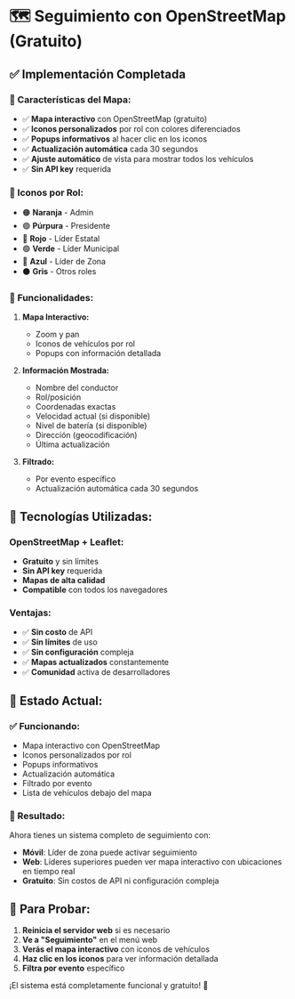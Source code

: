 # 🗺️ Seguimiento con OpenStreetMap (Gratuito)

## ✅ **Implementación Completada**

### **🎯 Características del Mapa:**

- ✅ **Mapa interactivo** con OpenStreetMap (gratuito)
- ✅ **Iconos personalizados** por rol con colores diferenciados
- ✅ **Popups informativos** al hacer clic en los iconos
- ✅ **Actualización automática** cada 30 segundos
- ✅ **Ajuste automático** de vista para mostrar todos los vehículos
- ✅ **Sin API key** requerida

### **🎨 Iconos por Rol:**

- 🟠 **Naranja** - Admin
- 🟣 **Púrpura** - Presidente  
- 🔴 **Rojo** - Líder Estatal
- 🟢 **Verde** - Líder Municipal
- 🔵 **Azul** - Líder de Zona
- ⚫ **Gris** - Otros roles

### **🚀 Funcionalidades:**

1. **Mapa Interactivo:**
   - Zoom y pan
   - Iconos de vehículos por rol
   - Popups con información detallada

2. **Información Mostrada:**
   - Nombre del conductor
   - Rol/posición
   - Coordenadas exactas
   - Velocidad actual (si disponible)
   - Nivel de batería (si disponible)
   - Dirección (geocodificación)
   - Última actualización

3. **Filtrado:**
   - Por evento específico
   - Actualización automática cada 30 segundos

## 🔧 **Tecnologías Utilizadas:**

### **OpenStreetMap + Leaflet:**
- **Gratuito** y sin límites
- **Sin API key** requerida
- **Mapas de alta calidad**
- **Compatible** con todos los navegadores

### **Ventajas:**
- ✅ **Sin costo** de API
- ✅ **Sin límites** de uso
- ✅ **Sin configuración** compleja
- ✅ **Mapas actualizados** constantemente
- ✅ **Comunidad** activa de desarrolladores

## 🎉 **Estado Actual:**

### **✅ Funcionando:**
- Mapa interactivo con OpenStreetMap
- Iconos personalizados por rol
- Popups informativos
- Actualización automática
- Filtrado por evento
- Lista de vehículos debajo del mapa

### **🎯 Resultado:**
Ahora tienes un sistema completo de seguimiento con:
- **Móvil**: Líder de zona puede activar seguimiento
- **Web**: Líderes superiores pueden ver mapa interactivo con ubicaciones en tiempo real
- **Gratuito**: Sin costos de API ni configuración compleja

## 🚀 **Para Probar:**

1. **Reinicia el servidor web** si es necesario
2. **Ve a "Seguimiento"** en el menú web
3. **Verás el mapa interactivo** con iconos de vehículos
4. **Haz clic en los iconos** para ver información detallada
5. **Filtra por evento** específico

¡El sistema está completamente funcional y gratuito! 🎉 